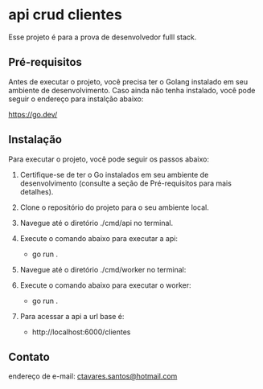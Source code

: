 # api crud clientes

Esse projeto é para a prova de desenvolvedor fulll stack.

## Pré-requisitos

Antes de executar o projeto, você precisa ter o Golang instalado em seu ambiente de desenvolvimento. Caso ainda não tenha instalado, você pode seguir o endereço para instalção abaixo:

https://go.dev/

## Instalação

Para executar o projeto, você pode seguir os passos abaixo:

1. Certifique-se de ter o Go instalados em seu ambiente de desenvolvimento (consulte a seção de Pré-requisitos para mais detalhes).

2. Clone o repositório do projeto para o seu ambiente local.

3. Navegue até o diretório ./cmd/api no terminal.

4. Execute o comando abaixo para executar a api:

   - go run .

5. Navegue até o diretório ./cmd/worker no terminal:

6. Execute o comando abaixo para executar o worker:

   - go run .

7. Para acessar a api a url base é:

   - http://localhost:6000/clientes

## Contato

endereço de e-mail: ctavares.santos@hotmail.com

